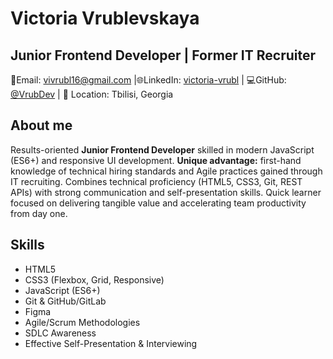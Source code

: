 # **Victoria Vrublevskaya**

## **Junior Frontend Developer | Former IT Recruiter**

📧Email: vivrubl16@gmail.com |🌐LinkedIn: [victoria-vrubl](https://linkedin.com/in/victoria-vrubl) | 💻GitHub: [@VrubDev](https://github.com/VrubDev) | 📍 Location: Tbilisi, Georgia

## **About me**
Results-oriented **Junior Frontend Developer** skilled in modern JavaScript (ES6+) and responsive UI development. **Unique advantage:** first-hand knowledge of technical hiring standards and Agile practices gained through IT recruiting. Combines technical proficiency (HTML5, CSS3, Git, REST APIs) with strong communication and self-presentation skills. Quick learner focused on delivering tangible value and accelerating team productivity from day one.

## **Skills**
- HTML5
- CSS3 (Flexbox, Grid, Responsive)
- JavaScript (ES6+)
- Git & GitHub/GitLab
- Figma
- Agile/Scrum Methodologies
- SDLC Awareness
- Effective Self-Presentation & Interviewing


